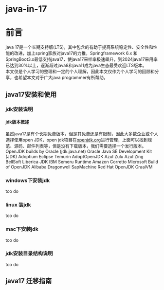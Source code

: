 # java-in-17
# 前言
java 17是一个长期支持版(LTS)，其中包含的有助于提高系统稳定性、安全性和性能的改进，加上spring家族对java17的力推，Springframework 6.x 和 SpringBoot3.x最低支持java17，使java17采样率极速飙升，到2024java17采用率已达到30%以上，逐渐超过java8和java11成为java生态最受欢迎LTS版本。  
本文仅是个人学习的整理和一定的个人理解，因此本文仅作为个人学习的回顾和分享，也希望本文对于广大java programmer有所帮助。
## java17安装和使用
### jdk安装说明
#### jdk版本概述
虽然java17是有个长期免费版本，但是其免费还是有限制，因此大多数企业或个人选择使用open JDK，open jdk项目在[openjdk.org](https://openjdk.org/)进行管理，上面可以找到规范、源码、邮件列表等，但是没有下载版本，我们需要选择一个发行版本。
OpenJDK builds by Oracle (jdk.java.net)
Oracle Java SE Development Kit (JDK)
Adoptium Eclipse Temurin
AdoptOpenJDK
Azul Zulu
Azul Zing
BellSoft Liberica JDK
IBM Semeru Runtime
Amazon Corretto
Microsoft Build of OpenJDK
Alibaba Dragonwell
SapMachine
Red Hat OpenJDK
GraalVM
### windows下安装jdk
too do
### linux 装jdk
too do
### mac下安装jdk
too do
### jdk安装目录结构说明
too do
## java17 迁移指南


